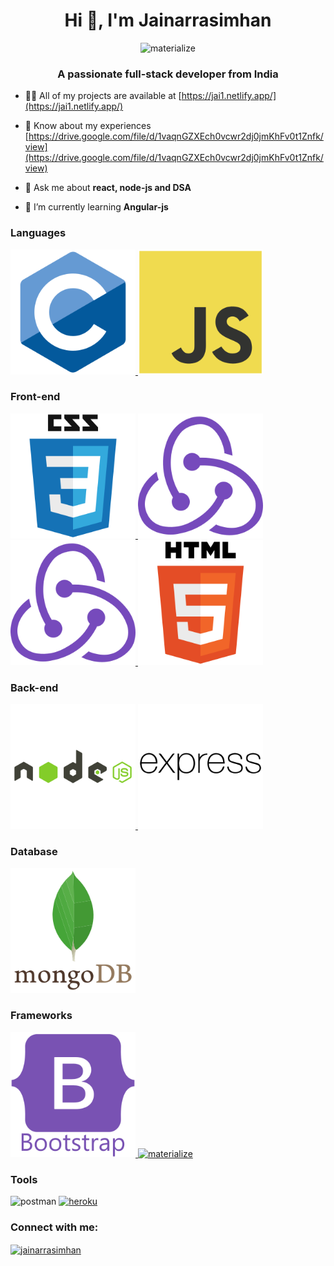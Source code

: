 <h1 align="center">Hi 👋, I'm Jainarrasimhan</h1>
<p align="center">    <img src="https://cdn.dribbble.com/users/330915/screenshots/3587000/10_coding_dribbble.gif" alt="materialize" width="400" height="400"/> 
</p>
<h3 align="center">A passionate full-stack developer from India</h3>

- 👨‍💻 All of my projects are available at [https://jai1.netlify.app/](https://jai1.netlify.app/)

- 📄 Know about my experiences [https://drive.google.com/file/d/1vaqnGZXEch0vcwr2dj0jmKhFv0t1Znfk/view](https://drive.google.com/file/d/1vaqnGZXEch0vcwr2dj0jmKhFv0t1Znfk/view)

- 💬 Ask me about **react, node-js and DSA**

- 🌱 I’m currently learning **Angular-js**




<h3 align="left">Languages </h3>
<p align="left"><a href="https://www.cprogramming.com/" target="_blank" rel="noreferrer"> <img src="https://raw.githubusercontent.com/devicons/devicon/master/icons/c/c-original.svg" alt="c" width="200" height="200"/> </a>   <a href="https://developer.mozilla.org/en-US/docs/Web/JavaScript" target="_blank" rel="noreferrer"> <img src="https://raw.githubusercontent.com/devicons/devicon/master/icons/javascript/javascript-original.svg" alt="javascript" width="200" height="200"/> </a>
</p>


    

<h3 align="left">Front-end </h3>
<p align="left">

<a href="https://www.w3schools.com/css/" target="_blank" rel="noreferrer"> <img src="https://raw.githubusercontent.com/devicons/devicon/master/icons/css3/css3-original-wordmark.svg" alt="redux" width="200" height="200"/> </a>
    <a href="https://redux.js.org" target="_blank" rel="noreferrer"> <img src="https://raw.githubusercontent.com/devicons/devicon/master/icons/redux/redux-original.svg" alt="redux" width="200" height="200"/> </a>
    <a href="https://redux.js.org" target="_blank" rel="noreferrer"> <img src="https://raw.githubusercontent.com/devicons/devicon/master/icons/redux/redux-original.svg" alt="redux" width="200" height="200"/> </a>
<a href="https://www.w3.org/html/" target="_blank" rel="noreferrer"> <img src="https://raw.githubusercontent.com/devicons/devicon/master/icons/html5/html5-original-wordmark.svg" alt="redux" width="200" height="200"/> </a>
</p>




         
<h3 align="left">Back-end</h3>
           <p align="left"><a href="https://nodejs.org" target="_blank" rel="noreferrer"> <img src="https://raw.githubusercontent.com/devicons/devicon/master/icons/nodejs/nodejs-original-wordmark.svg" alt="nodejs" width="200" height="200"/> </a>  
 <a href="https://expressjs.com" target="_blank" rel="noreferrer"> <img src="https://raw.githubusercontent.com/devicons/devicon/master/icons/express/express-original-wordmark.svg" alt="express" width="200" height="200"/> </a> </P>

           
<h3 align="left">Database</h3>
           <p align="left"> <a href="https://www.mongodb.com/" target="_blank" rel="noreferrer"> <img src="https://raw.githubusercontent.com/devicons/devicon/master/icons/mongodb/mongodb-original-wordmark.svg" alt="mongodb" width="200" height="200"/> </a> </P>
           
<h3 align="left">Frameworks</h3>
           <p align="left"> <a href="https://getbootstrap.com" target="_blank" rel="noreferrer"> <img src="https://raw.githubusercontent.com/devicons/devicon/master/icons/bootstrap/bootstrap-plain-wordmark.svg" alt="bootstrap" width="200" height="200"/> </a> <a href="https://materializecss.com/" target="_blank" rel="noreferrer"> <img src="https://raw.githubusercontent.com/prplx/svg-logos/5585531d45d294869c4eaab4d7cf2e9c167710a9/svg/materialize.svg" alt="materialize" width="200" height="200"/> </a>    </P>

           
<h3 align="left">Tools</h3>
           <p <a href="https://postman.com" target="_blank" rel="noreferrer"> <img src="https://www.vectorlogo.zone/logos/getpostman/getpostman-icon.svg" alt="postman" width="200" height="200"/> </a> <a href="https://heroku.com" target="_blank" rel="noreferrer"> <img src="https://www.vectorlogo.zone/logos/heroku/heroku-icon.svg" alt="heroku" width="200" height="200"/> </a></P>

<h3 align="left">Connect with me:</h3>
<p align="left">
<a href="https://linkedin.com/in/jainarrasimhan" target="blank"><img align="center" src="https://raw.githubusercontent.com/rahuldkjain/github-profile-readme-generator/master/src/images/icons/Social/linked-in-alt.svg" alt="jainarrasimhan" height="100" width="100" /></a>
</p>

